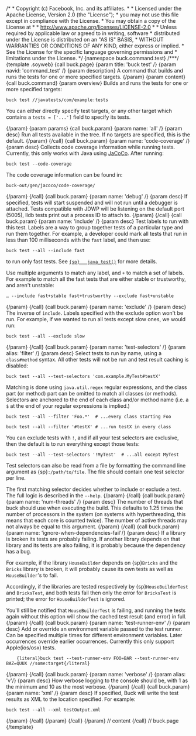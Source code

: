 /\* \* Copyright (c) Facebook, Inc. and its affiliates. \* \* Licensed
under the Apache License, Version 2.0 (the \"License\"); \* you may not
use this file except in compliance with the License. \* You may obtain a
copy of the License at \* \* http://www.apache.org/licenses/LICENSE-2.0
\* \* Unless required by applicable law or agreed to in writing,
software \* distributed under the License is distributed on an \"AS IS\"
BASIS, \* WITHOUT WARRANTIES OR CONDITIONS OF ANY KIND, either express
or implied. \* See the License for the specific language governing
permissions and \* limitations under the License. \*/ {namespace
buck.command.test} /\*\*\*/ {template .soyweb} {call buck.page} {param
title: \'buck test\' /} {param navid: \'command_test\' /} {param
description} A command that builds and runs the tests for one or more
specified targets. {/param} {param content} {call buck.command} {param
overview} Builds and runs the tests for one or more specified targets:

    buck test //javatests/com/example:tests

You can either directly specify test targets, or any other target which
contains a `tests = ['...']` field to specify its tests.

{/param} {param params} {call buck.param} {param name: \'all\' /} {param
desc} Run all tests available in the tree. If no targets are specified,
this is the default. {/param} {/call} {call buck.param} {param name:
\'code-coverage\' /} {param desc} Collects code coverage information
while running tests. Currently, this only works with Java using
[JaCoCo](http://www.eclemma.org/jacoco/). After running:

    buck test --code-coverage

The code coverage information can be found in:

    buck-out/gen/jacoco/code-coverage/

{/param} {/call} {call buck.param} {param name: \'debug\' /} {param
desc} If specified, tests will start suspended and will not run until a
debugger is attached. Tests compatible with JDWP will be listening on
the default port (5005), lldb tests print out a process ID to attach to.
{/param} {/call} {call buck.param} {param name: \'include\' /} {param
desc} Test labels to run with this test. Labels are a way to group
together tests of a particular type and run them together. For example,
a developer could mark all tests that run in less than 100 milliseconds
with the `fast` label, and then use:

    buck test --all --include fast

to run only fast tests. See
[`{sp}   java_test()`](%7BROOT%7Drule/java_test.html) for more details.

Use multiple arguments to match any label, and `+` to match a set of
labels. For example to match all the fast tests that are either stable
or trustworthy, and aren\'t unstable:

    … --include fast+stable fast+trustworthy --exclude fast+unstable

{/param} {/call} {call buck.param} {param name: \'exclude\' /} {param
desc} The inverse of `include`. Labels specified with the exclude option
won\'t be run. For example, if we wanted to run all tests except slow
ones, we would run:

    buck test --all --exclude slow

{/param} {/call} {call buck.param} {param name: \'test-selectors\' /}
{param alias: \'filter\' /} {param desc} Select tests to run by name,
using a `class#method` syntax. All other tests will not be run and test
result caching is disabled:

    buck test --all --test-selectors 'com.example.MyTest#testX'

Matching is done using `java.util.regex` regular expressions, and the
class part (or method) part can be omitted to match all classes (or
methods). Selectors are anchored to the end of each class and/or method
name (i.e. a `$` at the end of your regular expressions is implied.)

    buck test --all --filter 'Foo.*'  # ...every class starting Foo

    buck test --all --filter '#testX' # ...run testX in every class

You can exclude tests with `!`, and if all your test selectors are
exclusive, then the default is to run everything except those tests:

    buck test --all --test-selectors '!MyTest'  # ...all except MyTest

Test selectors can also be read from a file by formatting the command
line argument as {sp}`:/path/to/file`. The file should contain one test
selector per line.

The first matching selector decides whether to include or exclude a
test. The full logic is described in the `--help`. {/param} {/call}
{call buck.param} {param name: \'num-threads\' /} {param desc} The
number of threads that buck should use when executing the build. This
defaults to 1.25 times the number of processors in the system (on
systems with hyperthreading, this means that each core is counted
twice). The number of active threads may not always be equal to this
argument. {/param} {/call} {call buck.param} {param name:
\'ignore-when-dependencies-fail\'/} {param desc} If a library is broken
its tests are probably failing. If another library depends on that
library and its tests are also failing, it is probably because the
dependency has a bug.

For example, if the library `HouseBuilder` depends on {sp}`Bricks` and
the `Bricks` library is broken, it will probably cause its own tests as
well as `HouseBuilder`\'s to fail.

Accordingly, if the libraries are tested respectively by
{sp}`HouseBuilderTest` and `BricksTest`, and both tests fail then only
the error for `BricksTest` is printed; the error for `HouseBuilderTest`
is ignored.

You\'ll still be notified that `HouseBuilderTest` is failing, and
running the tests again without this option will show the cached test
result (and error) in full. {/param} {/call} {call buck.param} {param
name: \'test-runner-env\' /} {param desc} Add or override an environment
variable passed to the test runner. Can be specified multiple times for
different environment variables. Later occurrences override earlier
occurrences. Currently this only support Apple(ios/osx) tests.

        {literal}buck test --test-runner-env FOO=BAR --test-runner-env BAZ=QUUX //some:target{/literal}
        

{/param} {/call} {call buck.param} {param name: \'verbose\' /} {param
alias: \'v\'/} {param desc} How verbose logging to the console should
be, with 1 as the minimum and 10 as the most verbose. {/param} {/call}
{call buck.param} {param name: \'xml\' /} {param desc} If specified,
Buck will write the test results as XML to the location specified. For
example:

    buck test --all --xml testOutput.xml

{/param} {/call} {/param} {/call} {/param} // content {/call} //
buck.page {/template}
